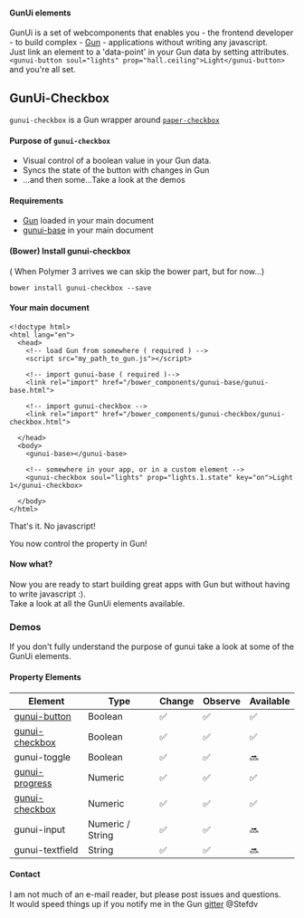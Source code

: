#### GunUi elements
GunUi is a set of webcomponents that enables you - the frontend developer - to build complex - [Gun](https://github.com/amark/gun) - applications without writing any javascript.<br>Just link an element to a 'data-point' in your Gun data by setting attributes.
`<gunui-button soul="lights" prop="hall.ceiling">Light</gunui-button>` and you're all set.



## GunUi-Checkbox
`gunui-checkbox` is a Gun wrapper around [`paper-checkbox`](https://www.webcomponents.org/element/PolymerElements/paper-checkbox/elements/paper-checkbox)

#### Purpose of `gunui-checkbox`
* Visual control of a boolean value in your Gun data.
* Syncs the state of the button with changes in Gun
* ...and then some...Take a look at the demos

#### Requirements
* [Gun](https://github.com/amark/gun) loaded in your main document
* [gunui-base](https://github.com/Stefdv/gunui-base) in your main document

#### (Bower) Install gunui-checkbox
( When Polymer 3 arrives we can skip the bower part, but for now...)
```
bower install gunui-checkbox --save
```

#### Your main document
```
<!doctype html>
<html lang="en">
  <head>
    <!-- load Gun from somewhere ( required ) -->
    <script src="my_path_to_gun.js"></script>

    <!-- import gunui-base ( required )-->
    <link rel="import" href="/bower_components/gunui-base/gunui-base.html">

    <!-- import gunui-checkbox -->
    <link rel="import" href="/bower_components/gunui-checkbox/gunui-checkbox.html">

  </head>
  <body>
    <gunui-base></gunui-base>

    <!-- somewhere in your app, or in a custom element -->
    <gunui-checkbox soul="lights" prop="lights.1.state" key="on">Light 1</gunui-checkbox>

  </body>
</html>
```
That's it. No javascript!

You now control the property in Gun!

#### Now what?
Now you are ready to start building great apps with Gun but without having to write javascript :).<br>Take a look at all the GunUi elements available.

### Demos
If you don't fully understand the purpose of gunui take a look at some of the GunUi elements.
#### Property Elements
Element | Type | Change | Observe | Available
----------------------- | ------- | ---- | ---- | ----
[gunui-button](https://stefdv.github.io/gunui-button/components/gunui-button/demo/index.html)| Boolean | :white_check_mark: | :white_check_mark: | :white_check_mark:
[gunui-checkbox](https://stefdv.github.io/gunui-checkbox/components/gunui-checkbox/demo/index.html)  | Boolean | :white_check_mark: | :white_check_mark: | :white_check_mark:
gunui-toggle | Boolean | :white_check_mark: | :white_check_mark: | :soon:
[gunui-progress](https://stefdv.github.io/gunui-progress/components/gunui-progress/demo/index.html) | Numeric | :white_check_mark: | :white_check_mark: | :white_check_mark:
[gunui-checkbox](https://stefdv.github.io/gunui-checkbox/components/gunui-checkbox/demo/index.html) | Numeric | :white_check_mark: | :white_check_mark: | :white_check_mark:
gunui-input | Numeric / String | :white_check_mark: | :white_check_mark: | :soon:
gunui-textfield | String | :white_check_mark: | :white_check_mark: | :soon:


#### Contact
I am not much of an e-mail reader, but please post issues and questions.<br>
It would speed things up if you notify me in the Gun [gitter](https://gitter.im/amark/gun) @Stefdv
